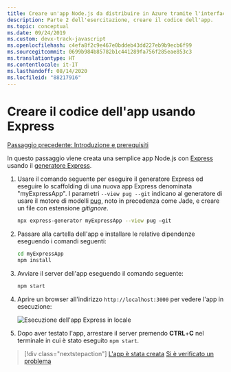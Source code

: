 ```yaml
---
title: Creare un'app Node.js da distribuire in Azure tramite l'interfaccia della riga di comando di Azure
description: Parte 2 dell'esercitazione, creare il codice dell'app.
ms.topic: conceptual
ms.date: 09/24/2019
ms.custom: devx-track-javascript
ms.openlocfilehash: c4efa8f2c9e467e0bddeb43dd227eb9b9ecb6f99
ms.sourcegitcommit: 0699b984b85782b1c441289fa756f285eae853c3
ms.translationtype: HT
ms.contentlocale: it-IT
ms.lasthandoff: 08/14/2020
ms.locfileid: "88217916"
---
```

# <a name="create-the-app-code-using-express"></a>Creare il codice dell'app usando Express

[Passaggio precedente: Introduzione e prerequisiti](tutorial-vscode-azure-cli-node-01.md)

In questo passaggio viene creata una semplice app Node.js con [Express](https://www.expressjs.com) usando il [generatore Express](https://expressjs.com/en/starter/generator.html).

1. Usare il comando seguente per eseguire il generatore Express ed eseguire lo scaffolding di una nuova app Express denominata "myExpressApp". I parametri `--view pug --git` indicano al generatore di usare il motore di modelli [pug](https://pugjs.org/api/getting-started.html), noto in precedenza come Jade, e creare un file con estensione *gitignore*.

    ```bash
    npx express-generator myExpressApp --view pug –git
    ```

1. Passare alla cartella dell'app e installare le relative dipendenze eseguendo i comandi seguenti:

    ```bash
    cd myExpressApp
    npm install
    ```

1. Avviare il server dell'app eseguendo il comando seguente:

    ```bash
    npm start
    ```

1. Aprire un browser all'indirizzo `http://localhost:3000` per vedere l'app in esecuzione:

    ![Esecuzione dell'app Express in locale](media/azure-cli/local-app.png)

1. Dopo aver testato l'app, arrestare il server premendo **CTRL**+**C** nel terminale in cui è stato eseguito `npm start`.

> [!div class="nextstepaction"]
> [L'app è stata creata](tutorial-vscode-azure-cli-node-03.md) [Si è verificato un problema](https://www.research.net/r/PWZWZ52?tutorial=node-deployment&step=express)
